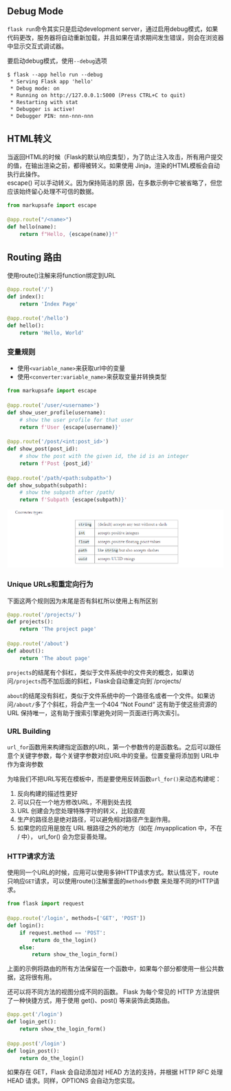 ## Debug Mode
`flask run`命令其实只是启动development server，通过启用debug模式，如果代码更改，服务器将自动重新加载，并且如果在请求期间发生错误，则会在浏览器中显示交互式调试器。

要启动debug模式，使用`--debug`选项
```shell
$ flask --app hello run --debug
 * Serving Flask app 'hello'
 * Debug mode: on
 * Running on http://127.0.0.1:5000 (Press CTRL+C to quit)
 * Restarting with stat
 * Debugger is active!
 * Debugger PIN: nnn-nnn-nnn
```
## HTML转义
当返回HTML的时候（Flask的默认响应类型），为了防止注入攻击，所有用户提交的值，在输出渲染之前，都得被转义。如果使用
Jinja，渲染的HTML模板会自动执行此操作。  
escape() 可以手动转义。因为保持简洁的原 因，在多数示例中它被省略了，但您应该始终留心处理不可信的数据。
```python
from markupsafe import escape

@app.route("/<name>")
def hello(name):
    return f"Hello, {escape(name)}!"
```
## Routing 路由
使用route()注解来将function绑定到URL
```python
@app.route('/')
def index():
    return 'Index Page'

@app.route('/hello')
def hello():
    return 'Hello, World'
```
### 变量规则
+ 使用`<variable_name>`来获取url中的变量
+ 使用`<converter:variable_name>`来获取变量并转换类型
```python
from markupsafe import escape

@app.route('/user/<username>')
def show_user_profile(username):
    # show the user profile for that user
    return f'User {escape(username)}'

@app.route('/post/<int:post_id>')
def show_post(post_id):
    # show the post with the given id, the id is an integer
    return f'Post {post_id}'

@app.route('/path/<path:subpath>')
def show_subpath(subpath):
    # show the subpath after /path/
    return f'Subpath {escape(subpath)}'
```
![img.png](img.png)
### Unique URLs和重定向行为
下面这两个规则因为末尾是否有斜杠所以使用上有所区别
```python
@app.route('/projects/')
def projects():
    return 'The project page'

@app.route('/about')
def about():
    return 'The about page'
```
`projects`的结尾有个斜杠，类似于文件系统中的文件夹的概念，如果访问`/projects`而不加后面的斜杠，Flask会自动重定向到`/projects/

`about`的结尾没有斜杠，类似于文件系统中的一个路径名或者一个文件。如果访问`/about/`多了个斜杠，将会产生一个404 “Not Found“
这有助于使这些资源的 URL 保持唯一，这有助于搜索引擎避免对同一页面进行两次索引。

### URL Building
`url_for`函数用来构建指定函数的URL，第一个参数传的是函数名。之后可以跟任意个关键字参数，每个关键字参数对应URL中的变量。位置变量将添加到
URL中作为查询参数

为啥我们不把URL写死在模板中，而是要使用反转函数`url_for()`来动态构建呢：
1. 反向构建的描述性更好
2. 可以只在一个地方修改URL，不用到处去找
3. URL 创建会为您处理特殊字符的转义，比较直观
4. 生产的路径总是绝对路径，可以避免相对路径产生副作用。
5. 如果您的应用是放在 URL 根路径之外的地方（如在 /myapplication 中，不在 / 中）， url_for() 会为您妥善处理。

### HTTP请求方法
使用同一个URL的时候，应用可以使用多钟HTTP请求方式。默认情况下，route只响应`GET`请求，可以使用route()注解里面的`methods`参数
来处理不同的HTTP请求。
```python
from flask import request

@app.route('/login', methods=['GET', 'POST'])
def login():
    if request.method == 'POST':
        return do_the_login()
    else:
        return show_the_login_form()
```
上面的示例将路由的所有方法保留在一个函数中，如果每个部分都使用一些公共数据，这将很有用。

还可以将不同方法的视图分成不同的函数。 Flask 为每个常见的 HTTP 方法提供了一种快捷方式，用于使用 get()、post() 等来装饰此类路由。

```python
@app.get('/login')
def login_get():
    return show_the_login_form()

@app.post('/login')
def login_post():
    return do_the_login()
```
如果存在 GET，Flask 会自动添加对 HEAD 方法的支持，并根据 HTTP RFC 处理 HEAD 请求。同样，OPTIONS 会自动为您实现。

